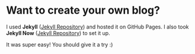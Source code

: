 # Want to create your own blog?

I used **Jekyll** ([Jekyll Repository](https://github.com/jekyll/jekyll)) and hosted it on GitHub Pages.
I also took **Jekyll Now** ([Jekyll Repository](https://github.com/barryclark/jekyll-now)) to set it up. 

It was super easy!
You should give it a try :) 